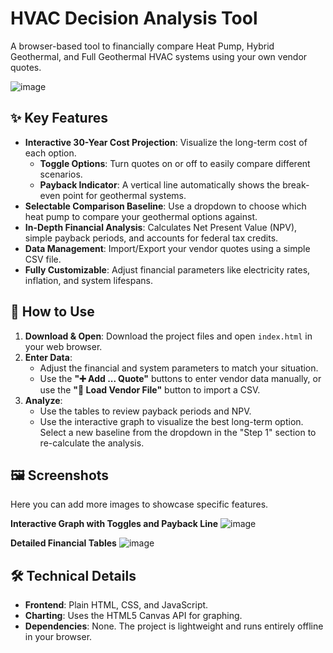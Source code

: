 # HVAC Decision Analysis Tool
A browser-based tool to financially compare Heat Pump, Hybrid Geothermal, and Full Geothermal HVAC systems using your own vendor quotes.

![image](https://github.com/user-attachments/assets/c032ea5a-c4a7-4fbe-9975-a1187f7109a5)


## ✨ Key Features
* **Interactive 30-Year Cost Projection**: Visualize the long-term cost of each option.
    * **Toggle Options**: Turn quotes on or off to easily compare different scenarios.
    * **Payback Indicator**: A vertical line automatically shows the break-even point for geothermal systems.
* **Selectable Comparison Baseline**: Use a dropdown to choose which heat pump to compare your geothermal options against.
* **In-Depth Financial Analysis**: Calculates Net Present Value (NPV), simple payback periods, and accounts for federal tax credits.
* **Data Management**: Import/Export your vendor quotes using a simple CSV file.
* **Fully Customizable**: Adjust financial parameters like electricity rates, inflation, and system lifespans.

## 🚀 How to Use

1.  **Download & Open**: Download the project files and open `index.html` in your web browser.
2.  **Enter Data**:
    * Adjust the financial and system parameters to match your situation.
    * Use the **"➕ Add ... Quote"** buttons to enter vendor data manually, or use the **"📁 Load Vendor File"** button to import a CSV.
3.  **Analyze**:
    * Use the tables to review payback periods and NPV.
    * Use the interactive graph to visualize the best long-term option. Select a new baseline from the dropdown in the "Step 1" section to re-calculate the analysis.

## 🖼️ Screenshots

Here you can add more images to showcase specific features.

**Interactive Graph with Toggles and Payback Line**
![image](https://github.com/user-attachments/assets/ed4990d9-2609-4881-960b-44152ca2e37a)


**Detailed Financial Tables**
![image](https://github.com/user-attachments/assets/7f8d63b3-34b0-4036-9919-729d0b6ffa5a)



## 🛠️ Technical Details

* **Frontend**: Plain HTML, CSS, and JavaScript.
* **Charting**: Uses the HTML5 Canvas API for graphing.
* **Dependencies**: None. The project is lightweight and runs entirely offline in your browser.
